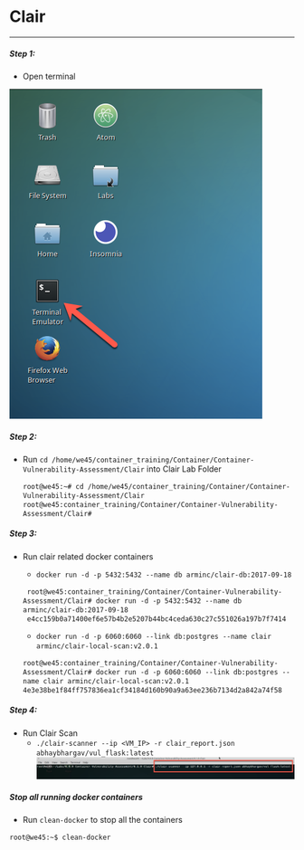 # Clair

---

##### Step 1:

* Open terminal

![](img/Open-Terminal.png)

##### Step 2:

* Run `cd /home/we45/container_training/Container/Container-Vulnerability-Assessment/Clair` into Clair Lab Folder

    ```commandline
    root@we45:~# cd /home/we45/container_training/Container/Container-Vulnerability-Assessment/Clair
    root@we45:container_training/Container/Container-Vulnerability-Assessment/Clair#
    ```

##### Step 3:

* Run clair related docker containers

    * `docker run -d -p 5432:5432 --name db arminc/clair-db:2017-09-18`
    
    ```commandline
     root@we45:container_training/Container/Container-Vulnerability-Assessment/Clair# docker run -d -p 5432:5432 --name db arminc/clair-db:2017-09-18
     e4cc159b0a71400ef6e57b4b2e5207b44bc4ceda630c27c551026a197b7f7414
    ```
    
    * `docker run -d -p 6060:6060 --link db:postgres --name clair arminc/clair-local-scan:v2.0.1`
    
    ```commandline
    root@we45:container_training/Container/Container-Vulnerability-Assessment/Clair# docker run -d -p 6060:6060 --link db:postgres --name clair arminc/clair-local-scan:v2.0.1
    4e3e38be1f84ff757836ea1cf34184d160b90a9a63ee236b7134d2a842a74f58
    ```
  
##### Step 4:

* Run Clair Scan 
    * `./clair-scanner --ip <VM_IP> -r clair_report.json abhaybhargav/vul_flask:latest`
    ![](img/run-scan.png)

  
##### Stop all running docker containers

* Run `clean-docker` to stop all the containers

```commandline
root@we45:~$ clean-docker
```
